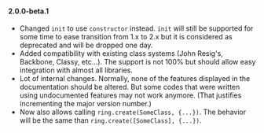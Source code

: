 #### 2.0.0-beta.1

* Changed `init` to use `constructor` instead. `init` will still be supported for some time to ease transition from 1.x
  to 2.x but it is considered as deprecated and will be dropped one day.
* Added compatibility with existing class systems (John Resig's, Backbone, Classy, etc...). The support is not 100% but
  should allow easy integration with almost all libraries.
* Lot of internal changes. Normally, none of the features displayed in the documentation should be altered. But some
  codes that were written using undocumented features may not work anymore. (That justifies incrementing the major
  version number.)
* Now also allows calling `ring.create(SomeClass, {...})`. The behavior will be the same than
  `ring.create([SomeClass], {...})`.
